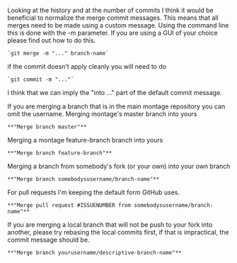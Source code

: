 Looking at the history and at the number of commits I think it would be beneficial to normalize the merge commit messages. This means that all merges need to be made using a custom message. Using the command line this is done with the -m parameter. If you are using a GUI of your choice please find out how to do this.

    `git merge -m "..." branch-name`

if the commit doesn’t apply cleanly you will need to do 

    `git commit -m "..."`

I think that we can imply the "into ..." part of the default commit message.

If you are merging a branch that is in the main montage repository you can omit the username.
Merging montage's master branch into yours

    **"Merge branch master"**
  
Merging a montage feature-branch branch into yours

    **"Merge branch feature-branch"**
    
Merging a branch from somebody's fork (or your own) into your own branch

    **"Merge branch somebodysusername/branch-name"**

For pull requests I'm keeping the default form GitHub uses.

    **"Merge pull request #ISSUENUMBER from somebodysusername/branch-name"**
    
If you are merging a local branch that will not be push to your fork into another, please try rebasing the local commits first, if that is impractical, the commit message should be.

    **"Merge branch yourusername/descriptive-branch-name"**